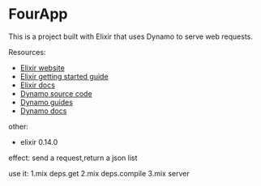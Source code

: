 # FourApp

This is a project built with Elixir that uses Dynamo to serve web requests.

Resources:

* [Elixir website](http://elixir-lang.org/)
* [Elixir getting started guide](http://elixir-lang.org/getting_started/1.html)
* [Elixir docs](http://elixir-lang.org/docs)
* [Dynamo source code](https://github.com/elixir-lang/dynamo)
* [Dynamo guides](https://github.com/elixir-lang/dynamo#learn-more)
* [Dynamo docs](http://elixir-lang.org/docs/dynamo)

other:
* elixir 0.14.0

effect:
send a request,return a json list

use it:
1.mix deps.get
2.mix deps.compile
3.mix server
